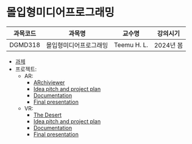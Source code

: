 # 몰입형미디어프로그래밍

| 과목코드 | 과목명                 | 교수명      | 강의시기  |
|----------|------------------------|-------------|-----------|
| DGMD318  | 몰입형미디어프로그래밍 | Teemu H. L. | 2024년 봄 |

- [과제](https://github.com/parksb/dgmd318-immersive-media-programming)
- 프로젝트:
  - AR:
    - [ARchiviewer](https://github.com/imp-team-9/archiviewer)
    - [Idea pitch and project plan](./projects/ar/idea-pitch.pdf)
    - [Documentation](./projects/ar/documentation.pdf)
    - [Final presentation](./projects/ar/final-presentation.pdf)
  - VR:
    - [The Desert](https://github.com/imp-team-9/the-desert)
    - [Idea pitch and project plan](./projects/vr/idea-pitch.pdf)
    - [Documentation](./projects/vr/documentation.pdf)
    - [Final presentation](./projects/vr/final-presentation.pdf)
